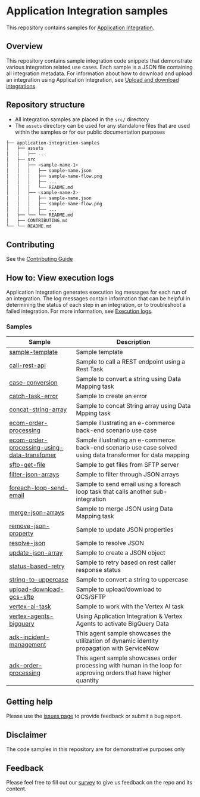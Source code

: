 # Application Integration samples

This repository contains samples for
[Application Integration](https://cloud.google.com/application-integration/docs).

## Overview

This repository contains sample integration code snippets that demonstrate various integration related use cases.
Each sample is a JSON file containing all integration metadata. For information about how to download and upload an integration using Application Integration, see [Upload and download integrations](https://cloud.google.com/application-integration/docs/upload-download).

## Repository structure

*   All integration samples are placed in the `src/` directory
*   The `assets` directory can be used for any standalone files that are used within the samples or for our public documentation purposes

```bash
├── application-integration-samples
│   ├── assets
│   │   ├── ...
│   ├── src
│   │   ├── <sample-name-1>
│   │   │   ├── sample-name.json
│   │   │   ├── sample-name-flow.png
│   │   │   ├── ...
│   │   │   └── README.md
│   │   ├── <sample-name-2>
│   │   │   ├── sample-name.json
│   │   │   ├── sample-name-flow.png
│   │   │   ├── ...
│   ├── └── └── README.md
│   ├── CONTRIBUTING.md
└── └── README.md
```

## Contributing

See the [Contributing Guide](CONTRIBUTING.md)

## How to: View execution logs

Application Integration generates execution log messages for each run of an
integration. The log messages contain information that can be helpful in
determining the status of each step in an integration, or to troubleshoot a
failed integration. For more information, see
[Execution logs](https://cloud.google.com/application-integration/docs/viewing-logs).

### <a name="samples"></a>Samples

| Sample | Description |
|---|---|
| [sample-template](src/sample-template) | Sample template |
| [call-rest-api](src/call-rest-api) | Sample to call a REST endpoint using a Rest Task |
| [case-conversion](src/case-conversion) | Sample to convert a string using Data Mapping task |
| [catch-task-error](src/catch-task-error) | Sample to create an error |
| [concat-string-array](src/concat-string-array) | Sample to concat String array using Data Mpping task |
| [ecom-order-processing](src/ecom-order-processing) | Sample illustrating an e-commerce back-end scenario use case |
| [ecom-order-processing-using-data-transfomer](src/ecom-order-processing-using-data-transformer) | Sample illustrating an e-commerce back-end scenario use case solved using data transformer for data mapping |
| [sftp-get-file](src/sftp-get-file) | Sample to get files from SFTP server |
| [filter-json-arrays](src/filter-json-arrays) | Sample to filter through JSON arrays |
| [foreach-loop-send-email](src/foreach-loop-send-email) | Sample to send email using a foreach loop task that calls another sub-integration |
| [merge-json-arrays](src/merge-json-arrays) | Sample to merge JSON using Data Mapping task |
| [remove-json-property](src/remove-json-property) | Sample to update JSON properties |
| [resolve-json](src/resolve-json) | Sample to resolve JSON  |
| [update-json-array](src/update-json-array) | Sample to create a JSON object |
| [status-based-retry](src/status-based-retry) | Sample to retry based on rest caller response status |
| [string-to-uppercase](src/string-to-uppercase) | Sample to convert a string to uppercase |
| [upload-download-gcs-sftp](src/upload-download-gcs-sftp) | Sample to upload/download to GCS/SFTP |
| [vertex-ai-task](src/vertex-ai-task) | Sample to work with the Vertex AI task |                   |
| [vertex-agents-bigquery](src/vertex-agents-bigquery) | Using Application Integration & Vertex Agents to activate BigQuery Data |                   |
| [adk-incident-management](src/adk-incident-management) | This agent sample showcases the utilization of dynamic identity propagation with ServiceNow |
| [adk-order-processing](src/adk-order-processing) | This agent sample showcases order processing with human in the loop for approving orders that have higher quantity |



## Getting help

Please use the [issues page](https://github.com/GoogleCloudPlatform/application-integration-samples/issues) to provide feedback or submit a bug report.

## Disclaimer

The code samples in this repository are for demonstrative purposes only

## Feedback

Please feel free to fill out our [survey](https://forms.gle/qJzdCFNW7fZr33Z17) to give us feedback on the repo and its content.
